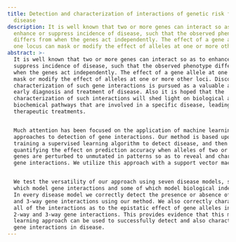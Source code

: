 ```yaml
---
title: Detection and characterization of interactions of genetic risk factors in
  disease
description: It is well known that two or more genes can interact so as to
  enhance or suppress incidence of disease, such that the observed phenotype
  differs from when the genes act independently. The effect of a gene allele at
  one locus can mask or modify the effect of alleles at one or more other loci.
abstract: >-
  It is well known that two or more genes can interact so as to enhance or
  suppress incidence of disease, such that the observed phenotype differs from
  when the genes act independently. The effect of a gene allele at one locus can
  mask or modify the effect of alleles at one or more other loci. Discovery and
  characterization of such gene interactions is pursued as a valuable aid in
  early diagnosis and treatment of disease. Also it is hoped that the
  characterization of such interactions will shed light on biological and
  biochemical pathways that are involved in a specific disease, leading to new
  therapeutic treatments.


  Much attention has been focused on the application of machine learning
  approaches to detection of gene interactions. Our method is based upon
  training a supervised learning algorithm to detect disease, and then
  quantifying the effect on prediction accuracy when alleles of two or more
  genes are perturbed to unmutated in patterns so as to reveal and characterize
  gene interactions. We utilize this approach with a support vector machine.


  We test the versatility of our approach using seven disease models, some of
  which model gene interactions and some of which model biological independence.
  In every disease model we correctly detect the presence or absence of 2-way
  and 3-way gene interactions using our method. We also correctly characterize
  all of the interactions as to the epistatic effect of gene alleles in both
  2-way and 3-way gene interactions. This provides evidence that this machine
  learning approach can be used to successfully detect and also characterize
  gene interactions in disease.
---
```


